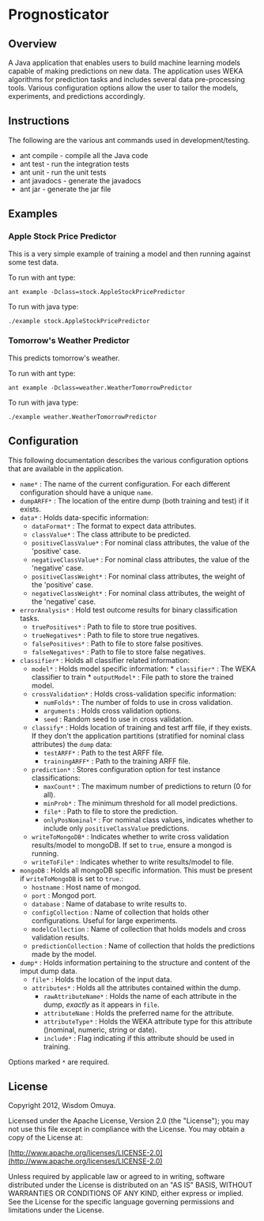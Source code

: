 # Prognosticator
## Overview
A Java application that enables users to build machine learning models capable of making predictions on new data. The application uses WEKA algorithms for prediction tasks and includes several data pre-processing tools. Various configuration options allow the user to tailor the models, experiments, and predictions accordingly.


## Instructions
The following are the various ant commands used in development/testing.

* ant compile - compile all the Java code
* ant test - run the integration tests
* ant unit - run the unit tests
* ant javadocs - generate the javadocs
* ant jar - generate the jar file

## Examples

### Apple Stock Price Predictor
This is a very simple example of training a model and then running against some test data. 

To run with ant type:

`ant example -Dclass=stock.AppleStockPricePredictor`

To run with java type:

`./example stock.AppleStockPricePredictor`

### Tomorrow's Weather Predictor
This predicts tomorrow's weather. 

To run with ant type:

`ant example -Dclass=weather.WeatherTomorrowPredictor`

To run with java type:

`./example weather.WeatherTomorrowPredictor`

## Configuration 
This following documentation describes the various configuration options that are available in the application.

*	`name*`	:	The name of the current configuration. For each different configuration should have a unique `name`.
*	`dumpARFF*`	:	The location of the entire dump (both training and test) if it exists. 
*	`data*`	:	Holds data-specific information:
	*	`dataFormat*` : The format to expect data attributes.
	*	`classValue*` : The class attribute to be predicted.
	*	`positiveClassValue*` : For nominal class attributes, the value of the 'positive' case.
	*	`negativeClassValue*` : For nominal class attributes, the value of the 'negative' case.
	*	`positiveClassWeight*` : For nominal class attributes, the weight of the 'positive' case.
	*	`negativeClassWeight*` : For nominal class attributes, the weight of the 'negative' case.
*	`errorAnalysis*` : Hold test outcome results for binary classification tasks.
 	*	`truePositives*`	:	Path to file to store true positives.
	*	`trueNegatives*`	:	Path to file to store true negatives.
 	*	`falsePositives*`	:	Path to file to store false positives.
 	*	`falseNegatives*`	:	Path to file to store false negatives.
*	`classifier*`	:	Holds all classifier related information:
	*	 `model*`	:	Holds model specific information:
		*	`classifier*`	:	The WEKA classifier to train 
		*	`outputModel*`	:	File path to store the trained model.
	*	`crossValidation*`	:	Holds cross-validation specific information:
		*	`numFolds*`	:	The number of folds to use in cross validation.
		*	`arguments`	:	Holds cross validation options.
		*	`seed`	:	Random seed to use in cross validation.
	*	`classify*`	:	Holds location of training and test arff file, if they exists. If they don't the application partitions (stratified for nominal class attributes) the `dump` data:
		*	`testARFF*`	: Path to the test ARFF file.
		*	`trainingARFF*`	:	Path to the training ARFF file.
	*	`prediction*`	:	Stores configuration option for test instance classifications:
		*	`maxCount*`	:	The maximum number of predictions to return (0 for all).
		*	`minProb*`	:	The minimum threshold for all model predictions.
		*	`file*`	:	Path to file to store the prediction.
		*	`onlyPosNominal*`	:	For nominal class values, indicates whether to include only `positiveClassValue` predictions.
	*	`writeToMongoDB*`	:	Indicates whether to write cross validation results/model to mongoDB. If set to `true`, ensure a mongod is running.
	*	`writeToFile*`	:	Indicates whether to write results/model to file.
*	`mongoDB`	:	Holds all mongoDB specific information. This must be present if `writeToMongoDB` is set to `true`.:
	*	`hostname`	:	Host name of mongod.
	*	`port`	: Mongod port.
	*	`database`	:	Name of database to write results to.
	*	`configCollection`	:	Name of collection that holds other configurations. Useful for large experiments.
	*	`modelCollection`	:	Name of collection that holds models and cross validation results.
	*	`predictionCollection`	:	Name of collection that holds the predictions made by the model.
*	`dump*`	:	Holds information pertaining to the structure and content of the imput dump data. 
	*	`file*`	:	Holds the location of the input data.
	*	`attributes*`	:	Holds all the attributes contained within the dump.
		*	`rawAttributeName*`	:	Holds the name of each attribute in the dump, *exactly* as it appears in `file`.
		*	`attributeName`	:	Holds the preferred name for the attribute.
		*	`attributeType*`	:	Holds the WEKA attribute type for this attribute ()nominal, numeric, string or date).
		*	`include*`	:	Flag indicating if this attribute should be used in training.
	
Options marked `*` are required.

## License

Copyright 2012, Wisdom Omuya.

Licensed under the Apache License, Version 2.0 (the "License");
you may not use this file except in compliance with the License.
You may obtain a copy of the License at:

[http://www.apache.org/licenses/LICENSE-2.0](http://www.apache.org/licenses/LICENSE-2.0)

Unless required by applicable law or agreed to in writing, software
distributed under the License is distributed on an "AS IS" BASIS,
WITHOUT WARRANTIES OR CONDITIONS OF ANY KIND, either express or implied.
See the License for the specific language governing permissions and
limitations under the License.